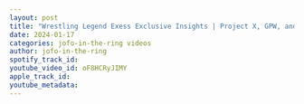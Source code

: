 ```yaml
---
layout: post
title: "Wrestling Legend Exess Exclusive Insights | Project X, GPW, and More!"
date: 2024-01-17
categories: jofo-in-the-ring videos
author: jofo-in-the-ring
spotify_track_id: 
youtube_video_id: oF8HCRyJIMY
apple_track_id: 
youtube_metadata: 
---
```

